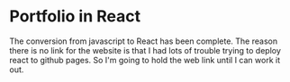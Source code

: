 # Portfolio in React

The conversion from javascript to React has been complete. The reason there is no link for the website is that I had lots of trouble trying to deploy react to github pages. So I'm going to hold the web link until I can work it out.


